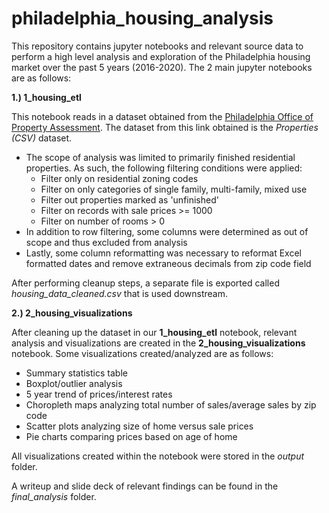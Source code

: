# philadelphia_housing_analysis

This repository contains jupyter notebooks and relevant source data to perform a high level analysis and exploration of the Philadelphia housing market over the past 5 years (2016-2020). The 2 main jupyter notebooks are as follows:

**1.) 1_housing_etl**

This notebook reads in a dataset obtained from the [Philadelphia Office of Property Assessment](https://www.opendataphilly.org/dataset/opa-property-assessments). The dataset from this link obtained is the *Properties (CSV)* dataset.
* The scope of analysis was limited to primarily finished residential properties. As such, the following filtering conditions were applied:
  * Filter only on residential zoning codes
  * Filter on only categories of single family, multi-family, mixed use
  * Filter out properties marked as 'unfinished'
  * Filter on records with sale prices >= 1000
  * Filter on number of rooms > 0
* In addition to row filtering, some columns were determined as out of scope and thus excluded from analysis
* Lastly, some column reformatting was necessary to reformat Excel formatted dates and remove extraneous decimals from zip code field 

After performing cleanup steps, a separate file is exported called *housing_data_cleaned.csv* that is used downstream.

**2.) 2_housing_visualizations**

After cleaning up the dataset in our **1_housing_etl** notebook, relevant analysis and visualizations are created in the **2_housing_visualizations** notebook. Some visualizations created/analyzed are as follows:

* Summary statistics table
* Boxplot/outlier analysis
* 5 year trend of prices/interest rates
* Choropleth maps analyzing total number of sales/average sales by zip code
* Scatter plots analyzing size of home versus sale prices
* Pie charts comparing prices based on age of home

All visualizations created within the notebook were stored in the *output* folder.

A writeup and slide deck of relevant findings can be found in the *final_analysis* folder.
